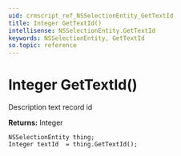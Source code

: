 ```yaml
---
uid: crmscript_ref_NSSelectionEntity_GetTextId
title: Integer GetTextId()
intellisense: NSSelectionEntity.GetTextId
keywords: NSSelectionEntity, GetTextId
so.topic: reference
---
```


# Integer GetTextId()

Description text record id

**Returns:** Integer

```crmscript
NSSelectionEntity thing;
Integer textId  = thing.GetTextId();
```

